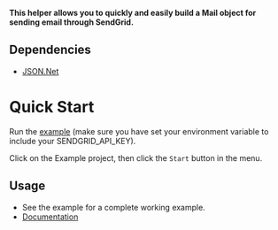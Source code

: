 **This helper allows you to quickly and easily build a Mail object for sending email through SendGrid.**

## Dependencies

- [JSON.Net](http://www.newtonsoft.com/json)

# Quick Start

Run the [example]() (make sure you have set your environment variable to include your SENDGRID_API_KEY).

Click on the Example project, then click the `Start` button in the menu.

## Usage

- See the example for a complete working example.
- [Documentation]()